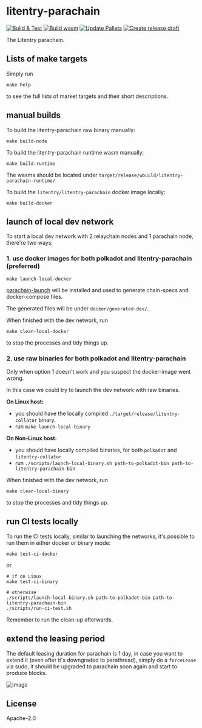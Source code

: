 # litentry-parachain
[![Build & Test](https://github.com/litentry/litentry-parachain/actions/workflows/build_and_run_test.yml/badge.svg)](https://github.com/litentry/litentry-parachain/actions/workflows/build_and_run_test.yml)
[![Build wasm](https://github.com/litentry/litentry-parachain/actions/workflows/build_wasm.yml/badge.svg)](https://github.com/litentry/litentry-parachain/actions/workflows/build_wasm.yml)
[![Update Pallets](https://github.com/litentry/litentry-parachain/actions/workflows/update_pallets.yml/badge.svg)](https://github.com/litentry/litentry-parachain/actions/workflows/update_pallets.yml)
[![Create release draft](https://github.com/litentry/litentry-parachain/actions/workflows/create_release_draft.yml/badge.svg)](https://github.com/litentry/litentry-parachain/actions/workflows/create_release_draft.yml)

The Litentry parachain.

## Lists of make targets
Simply run
```
make help
```
to see the full lists of market targets and their short descriptions.

## manual builds

To build the litentry-parachain raw binary manually:
```
make build-node
```

To build the litentry-parachain runtime wasm manually:
```
make build-runtime
```
The wasms should be located under `target/release/wbuild/litentry-parachain-runtime/`

To build the `litentry/litentry-parachain` docker image locally:
```
make build-docker
```

## launch of local dev network

To start a local dev network with 2 relaychain nodes and 1 parachain node, there're two ways:

### 1. use docker images for both polkadot and litentry-parachain (preferred)

```
make launch-local-docker
```
[parachain-launch](https://github.com/open-web3-stack/parachain-launch) will be installed and used to generate chain-specs and docker-compose files.

The generated files will be under `docker/generated-dev/`.

When finished with the dev network, run
```
make clean-local-docker
```
to stop the processes and tidy things up.

### 2. use raw binaries for both polkadot and litentry-parachain

Only when option 1 doesn't work and you suspect the docker-image went wrong.

In this case we could try to launch the dev network with raw binaries.

**On Linux host:**

- you should have the locally compiled `./target/release/litentry-collator` binary.
- run `make launch-local-binary`

**On Non-Linux host:**

- you should have locally compiled binaries, for both `polkadot` and `litentry-collator`
- run `./scripts/launch-local-binary.sh path-to-polkadot-bin path-to-litentry-parachain-bin`

When finished with the dev network, run
```
make clean-local-binary
```
to stop the processes and tidy things up.

## run CI tests locally

To run the CI tests locally, similar to launching the networks, it's possible to run them in either docker or binary mode:
```
make test-ci-docker
```
or
```
# if on Linux
make test-ci-binary

# otherwise
./scripts/launch-local-binary.sh path-to-polkadot-bin path-to-litentry-parachain-bin
./scripts/run-ci-test.sh
```
Remember to run the clean-up afterwards.

## extend the leasing period

The default leasing duration for parachain is 1 day, in case you want to extend it (even after it's downgraded to parathread), simply do a `forceLease` via sudo, it should be upgraded to parachain soon again and start to produce blocks.

![image](https://user-images.githubusercontent.com/7630809/135689832-1f57cd5c-7f83-4fce-9bb0-832b77a38dcc.png)

## License
Apache-2.0
